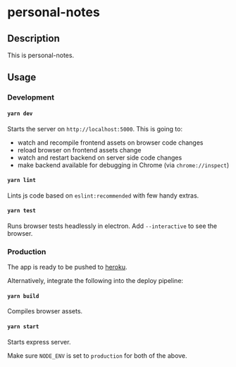 # personal-notes

## Description

This is personal-notes.

## Usage

### Development

#### `yarn dev`

Starts the server on `http://localhost:5000`. This is going to:

- watch and recompile frontend assets on browser code changes
- reload browser on frontend assets change
- watch and restart backend on server side code changes
- make backend available for debugging in Chrome (via `chrome://inspect`)

#### `yarn lint`

Lints js code based on `eslint:recommended` with few handy extras.

#### `yarn test`

Runs browser tests headlessly in electron. Add `--interactive` to see the browser.

### Production

The app is ready to be pushed to [heroku](https://www.heroku.com/).

Alternatively, integrate the following into the deploy pipeline:

#### `yarn build`

Compiles browser assets.

#### `yarn start`

Starts express server.

Make sure `NODE_ENV` is set to `production` for both of the above.
